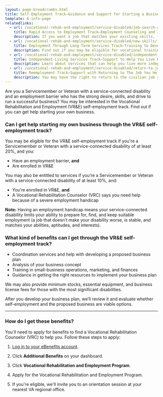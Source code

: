 ```yaml
---
layout: page-breadcrumbs.html
title: Self-Employment Track—Guidance and Support for Starting a Business
template: 6-info-page
relatedlinks:
  - url: /vocational-rehab-and-employment/service-disabled/job-search-and-counseling/
    title: Rapid Access to Employment Track—Employment Counseling and Job-Search Support
    description: If you want a job that matches your existing skills, find out if you can get help looking for a job and settling into your new workplace.
  - url: /vocational-rehab-and-employment/service-disabled/new-skills/
    title: Employment Through Long-Term Services Track—Training to Develop New Job Skills
    description: Find out if you may be eligible for vocational training.
  - url: /vocational-rehab-and-employment/service-disabled/independent-living/
    title: Independent-Living Services Track—Support to Help You Live More Independently
    description: Learn about services that can help you live more independently with your service-connected disability.
  - url: /vocational-rehab-and-employment/service-disabled/return-to-job/
    title: Reemployment Track—Support with Returning to The Job You Held Before Mobilization
    description: You may have the right to return to the civilian job you help before activating. Find out how we can help with this process.
---
```


<div class="va-introtext">

Are you a Servicemember or Veteran with a service-connected disability and an employment barrier who has the strong desire, skills, and drive to run a successful business? You may be interested in the Vocational Rehabilitation and Employment (VR&amp;E) self-employment track. Find out if you can get help starting your own business.

</div>

<div class="feature" markdown="1">

### Can I get help starting my own business through the VR&amp;E self-employment track?

You may be eligible for the VR&amp;E self-employment track if you're a Servicemember or Veteran with a service-connected disability of at least 20%, and you:

- Have an employment barrier, **and**
- Are enrolled in VR&amp;E

You may also be entitled to services if you’re a Servicemember or Veteran with a service-connected disability of at least 10%, and:
- You’re enrolled in VR&E, **and**
- A Vocational Rehabilitation Counselor (VRC) says you need help because of a severe employment handicap
	
**Note:** Having an employment handicap means your service-connected disability limits your ability to  prepare for, find, and keep suitable employment (a job that doesn’t make your disability worse, is stable, and matches your abilities, aptitudes, and interests).


</div>

### What kind of benefits can I get through the VR&amp;E self-employment track?

- Coordination services and help with developing a proposed business plan
- Analysis of your business concept
- Training in small-business operations, marketing, and finances
- Guidance in getting the right resources to implement your business plan

We may also provide minimum stocks, essential equipment, and business license fees for those with the most significant disabilities.

After you develop your business plan, we’ll review it and evaluate whether self-employment and the proposed business are viable options.

<hr>

### How do I get these benefits?

You'll need to apply for benefits to find a Vocational Rehabilitation Counselor (VRC) to help you. Follow these steps to apply:

<ol class="process">

<li class="process-step list-one">

[Log in to your eBenefits account](https://www.ebenefits.va.gov/ebenefits/homepage).

</li>

<li class="process-step list-two">

Click **Additional Benefits** on your dashboard.

</li>

<li class="process-step list-three">

Click **Vocational Rehabilitation and Employment Program**.

</li>

<li class="process-step list-four">

Apply for the Vocational Rehabilitation and Employment Program. 

</li>

<li class="process-step list-five">

If you're eligible, we'll invite you to an orientation session at your nearest VA regional office.

</li>
</ol>







